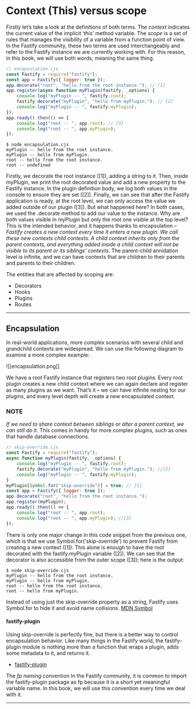 # Context (This) versus scope

Firstly let’s take a look at the definitions of both terms. The _context_ indicates the current value of the implicit ‘_this_’ method variable. The _scope_ is a set of rules that manages the visibility of a variable from a function point of view. In the Fastify community, these two terms are used interchangeably and refer to the Fastify instance we are currently working with. For this reason, in this book, we will use both words, meaning the same thing.

```js
// encapsulation.cjs
const Fastify = require("fastify");
const app = Fastify({ logger: true });
app.decorate("root", "hello from the root instance."); // [1]
app.register(async function myPlugin(fastify, _options) {
	console.log("myPlugin -- ", fastify.root);
	fastify.decorate("myPlugin", "hello from myPlugin."); // [2]
	console.log("myPlugin -- ", fastify.myPlugin);
});
app.ready().then(() => {
	console.log("root -- ", app.root); // [3]
	console.log("root -- ", app.myPlugin);
});
```

```console
$ node encapsulation.cjs
myPlugin -- hello from the root instance.
myPlugin -- hello from myPlugin.
root -- hello from the root instance.
root -- undefined
```

Firstly, we decorate the root instance ([1]), adding a string to it. Then, inside myPlugin, we print the root decorated value and add a new property to the Fastify instance. In the plugin definition body, we log both values in the console to ensure they are set ([2]). Finally, we can see that after the Fastify application is ready, at the root level, we can only access the value we added outside of our plugin ([3]). But what happened here? In both cases, we used the .decorate method to add our value to the instance. Why are both values visible in myPlugin but only the root one visible at the top level? This is the intended behavior, and it happens thanks to encapsulation – _Fastify creates a new context every time it enters a new plugin. We call these new contexts child contexts. A child context inherits only from the parent contexts, and everything added inside a child context will not be visible to its parent or its siblings’ contexts_. The parent-child annidation level is infinite, and we can have contexts that are children to their parents and parents to their children.

The entities that are affected by scoping are:

- Decorators
- Hooks
- Plugins
- Routes

---

## Encapsulation

In real-world applications, more complex scenarios with several child and grandchild contexts are widespread. We can use the following diagram to examine a more complex example:

![[encapsulation.png]]

We have a root Fastify instance that registers two root plugins. Every root plugin creates a new child context where we can again declare and register as many plugins as we want. That’s it – we can have infinite nesting for our plugins, and every level depth will create a new encapsulated context.

### NOTE

_If we need to share context between siblings or alter a parent context, we can still do it_. This comes in handy for more complex plugins, such as ones that handle database connections.

```js
// skip-override.cjs
const Fastify = require("fastify");
async function myPlugin(fastify, _options) {
	console.log("myPlugin -- ", fastify.root);
	fastify.decorate("myPlugin", "hello from myPlugin."); //[2]
	console.log("myPlugin -- ", fastify.myPlugin);
}
myPlugin[Symbol.for("skip-override")] = true; // [1]
const app = Fastify({ logger: true });
app.decorate("root", "hello from the root instance.");
app.register(myPlugin);
app.ready().then(() => {
	console.log("root -- ", app.root);
	console.log("root -- ", app.myPlugin); //[3]
});
```

There is only one major change in this code snippet from the previous one, which is that we use Symbol.for('skip-override') to prevent Fastify from creating a new context ([1]). This alone is enough to have the root decorated with the fastify.myPlugin variable ([2]). We can see that the decorator is also accessible from the outer scope ([3]); here is the output:

```console
$ node skip-override.cjs
myPlugin -- hello from the root instance.
myPlugin -- hello from myPlugin.
root -- hello from the root instance.
root -- hello from myPlugin.
```

Instead of using just the skip-override property as a string, Fastify uses Symbol.for to hide it and avoid name collisions. [MDN Symbol](https://developer.mozilla.org/en-US/docs/Web/JavaScript/Reference/Global_Objects/Symbol)

#### fastify-plugin

Using skip-override is perfectly fine, but there is a better way to control encapsulation behavior. Like many things in the Fastify world, the fastify-plugin module is nothing more than a function that wraps a plugin, adds some metadata to it, and returns it.

- [fastify-plugin](https://www.npmjs.com/package/fastify-plugin)

The _fp naming_ convention In the Fastify community, it is common to import the fastify-plugin package as fp because it is a short yet meaningful variable name. In this book, we will use this convention every time we deal with it.

---
